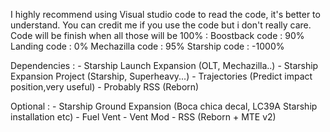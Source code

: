 I highly recommend using Visual studio code to read the code, it's better to understand.
You can credit me if you use the code but i don't really care.
Code will be finish when all those will be 100% :
Boostback code : 90%
Landing code : 0%
Mechazilla code : 95%
Starship code : -1000%


Dependencies : - Starship Launch Expansion (OLT, Mechazilla..)
               - Starship Expansion Project (Starship, Superheavy...)
               - Trajectories (Predict impact position,very useful)
               - Probably RSS (Reborn)


Optional : - Starship Ground Expansion (Boca chica decal, LC39A Starship installation etc)
           - Fuel Vent
           - Vent Mod 
           - RSS (Reborn + MTE v2)
